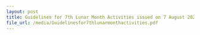 ```yaml
---
layout: post
title: Guidelines for 7th Lunar Month Activities issued on 7 August 2020
file_url: /media/Guidelinesfor7thlunarmonthactivities.pdf
---
```


